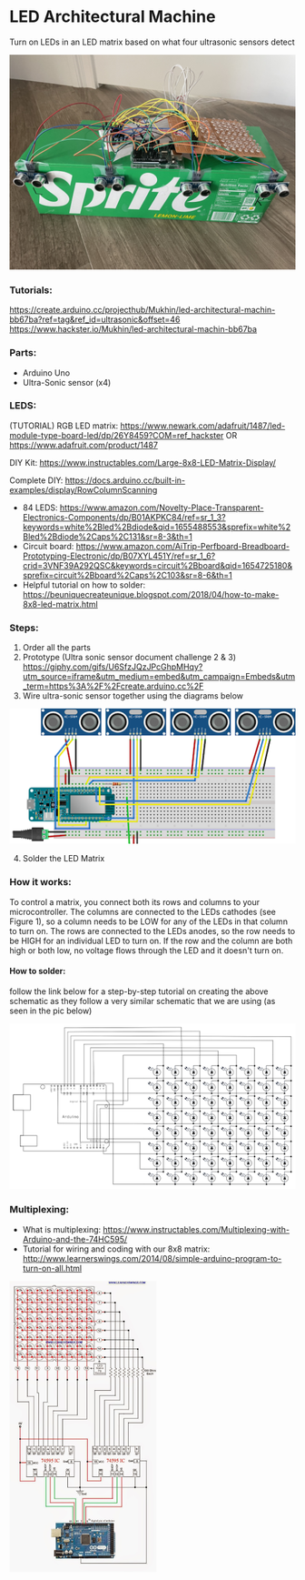 # LED Architectural Machine
Turn on LEDs in an LED matrix based on what four ultrasonic sensors detect

![](Images/Hardware.jpg)

### Tutorials: 

https://create.arduino.cc/projecthub/Mukhin/led-architectural-machin-bb67ba?ref=tag&ref_id=ultrasonic&offset=46 
https://www.hackster.io/Mukhin/led-architectural-machin-bb67ba  

### Parts:
- Arduino Uno 
- Ultra-Sonic sensor (x4) 

### LEDS: 

(TUTORIAL) RGB LED matrix: https://www.newark.com/adafruit/1487/led-module-type-board-led/dp/26Y8459?COM=ref_hackster OR https://www.adafruit.com/product/1487 

DIY Kit: https://www.instructables.com/Large-8x8-LED-Matrix-Display/ 

Complete DIY: https://docs.arduino.cc/built-in-examples/display/RowColumnScanning 
- 84 LEDS: https://www.amazon.com/Novelty-Place-Transparent-Electronics-Components/dp/B01AKPKC84/ref=sr_1_3?keywords=white%2Bled%2Bdiode&qid=1655488553&sprefix=white%2Bled%2Bdiode%2Caps%2C131&sr=8-3&th=1  
- Circuit board: https://www.amazon.com/AiTrip-Perfboard-Breadboard-Prototyping-Electronic/dp/B07XYL451Y/ref=sr_1_6?crid=3VNF39A292QSC&keywords=circuit%2Bboard&qid=1654725180&sprefix=circuit%2Bboard%2Caps%2C103&sr=8-6&th=1   
- Helpful tutorial on how to solder: https://beuniquecreateunique.blogspot.com/2018/04/how-to-make-8x8-led-matrix.html

### Steps: 
1. Order all the parts
2. Prototype (Ultra sonic sensor document challenge 2 & 3)
   https://giphy.com/gifs/U6SfzJQzJPcGhpMHqy?utm_source=iframe&utm_medium=embed&utm_campaign=Embeds&utm_term=https%3A%2F%2Fcreate.arduino.cc%2F 
3. Wire ultra-sonic sensor together using the diagrams below
   
![](Images/Ultrasonic.png)

4. Solder the LED Matrix

### How it works: 
To control a matrix, you connect both its rows and columns to your microcontroller. The columns are connected to the LEDs cathodes (see Figure 1), so a column needs to be LOW for any of the LEDs in that column to turn on. The rows are connected to the LEDs anodes, so the row needs to be HIGH for an individual LED to turn on. If the row and the column are both high or both low, no voltage flows through the LED and it doesn't turn on. 

#### How to solder: 
follow the link below for a step-by-step tutorial on creating the above schematic as they follow a very similar schematic that we are using (as seen in the pic below) 

![](Images/wiring.png)

### Multiplexing:  
- What is multiplexing: https://www.instructables.com/Multiplexing-with-Arduino-and-the-74HC595/  
- Tutorial for wiring and coding with our 8x8 matrix: http://www.learnerswings.com/2014/08/simple-arduino-program-to-turn-on-all.html

![](Images/multiplexing.png)
